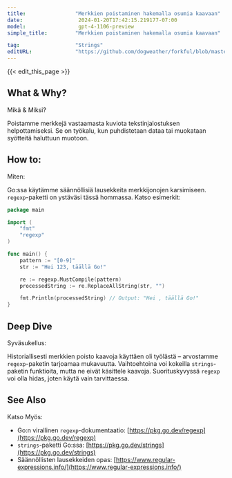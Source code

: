 ```yaml
---
title:                "Merkkien poistaminen hakemalla osumia kaavaan"
date:                  2024-01-20T17:42:15.219177-07:00
model:                 gpt-4-1106-preview
simple_title:         "Merkkien poistaminen hakemalla osumia kaavaan"

tag:                  "Strings"
editURL:              "https://github.com/dogweather/forkful/blob/master/content/fi/go/deleting-characters-matching-a-pattern.md"
---
```


{{< edit_this_page >}}

## What & Why?
Mikä & Miksi?

Poistamme merkkejä vastaamasta kuviota tekstinjalostuksen helpottamiseksi. Se on työkalu, kun puhdistetaan dataa tai muokataan syötteitä haluttuun muotoon.

## How to:
Miten:

Go:ssa käytämme säännöllisiä lausekkeita merkkijonojen karsimiseen. `regexp`-paketti on ystäväsi tässä hommassa. Katso esimerkit:

```Go
package main

import (
	"fmt"
	"regexp"
)

func main() {
	pattern := "[0-9]"
	str := "Hei 123, täällä Go!"

	re := regexp.MustCompile(pattern)
	processedString := re.ReplaceAllString(str, "")

	fmt.Println(processedString) // Output: "Hei , täällä Go!"
}
```

## Deep Dive
Syväsukellus:

Historiallisesti merkkien poisto kaavoja käyttäen oli työlästä – arvostamme `regexp`-paketin tarjoamaa mukavuutta. Vaihtoehtoina voi kokeilla `strings`-paketin funktioita, mutta ne eivät käsittele kaavoja. Suorituskyvyssä `regexp` voi olla hidas, joten käytä vain tarvittaessa.

## See Also
Katso Myös:

- Go:n virallinen `regexp`-dokumentaatio: [https://pkg.go.dev/regexp](https://pkg.go.dev/regexp)
- `strings`-paketti Go:ssa: [https://pkg.go.dev/strings](https://pkg.go.dev/strings)
- Säännöllisten lausekkeiden opas: [https://www.regular-expressions.info/](https://www.regular-expressions.info/)
